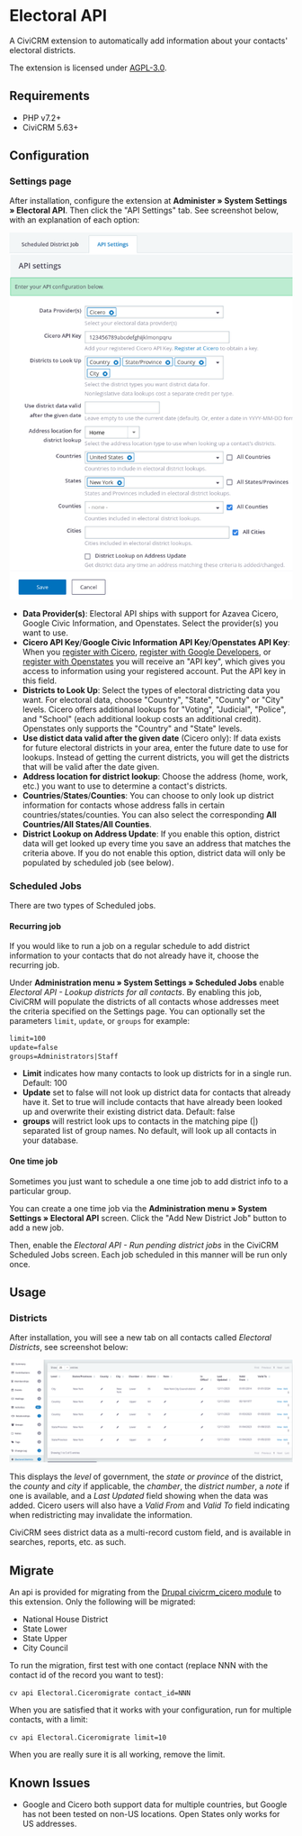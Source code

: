 # Electoral API

A CiviCRM extension to automatically add information about your contacts'
electoral districts.

The extension is licensed under [AGPL-3.0](LICENSE.txt).

## Requirements

* PHP v7.2+
* CiviCRM 5.63+

## Configuration

### Settings page

After installation, configure the extension at **Administer » System Settings »
Electoral API**. Then click the "API Settings" tab. See screenshot below, with
an explanation of each option:

![Screenshot of Electoral API Settings page](/images/settings_screen.png)

* **Data Provider(s)**:  Electoral API ships with support for Azavea Cicero,
  Google Civic Information, and Openstates.  Select the provider(s) you want to
  use.
* **Cicero API Key**/**Google Civic Information API Key**/**Openstates API
  Key**: When you [register with
  Cicero](https://www.cicerodata.com/free-trial/), [register with Google
  Developers](https://developers.google.com/civic-information/docs/using_api#APIKey),
  or [register with Openstates](https://openstates.org/accounts/signup/) you
  will receive an "API key", which gives you access to information using your
  registered account.  Put the API key in this field.
* **Districts to Look Up**:  Select the types of electoral districting data you
  want.  For electoral data, choose "Country", "State", "County" or "City"
  levels. Cicero offers additional lookups for "Voting", "Judicial", "Police",
  and "School" (each additional lookup costs an additional credit).  Openstates
  only supports the "Country" and "State" levels.
* **Use distict data valid after the given date** (Cicero only): If data exists for future
  electoral districts in your area, enter the future date to use for lookups. Instead of getting
  the current districts, you will get the districts that will be valid after the date given.
* **Address location for district lookup**: Choose the address (home, work,
  etc.) you want to use to determine a contact's districts.
* **Countries**/**States**/**Counties**: You can choose to only look up
  district information for contacts whose address falls in certain
  countries/states/counties. You can also select the corresponding **All
  Countries/All States/All Counties**.
* **District Lookup on Address Update**: If you enable this option, district
  data will get looked up every time you save an address that matches the
  criteria above. If you do not enable this option, district data will only be
  populated by scheduled job (see below).

### Scheduled Jobs

There are two types of Scheduled jobs.

#### Recurring job

If you would like to run a job on a regular schedule to add district
information to your contacts that do not already have it, choose the
recurring job.

Under **Administration menu » System Settings » Scheduled Jobs** enable
*Electoral API - Lookup districts for all contacts*.  By enabling this job,
CiviCRM will populate the districts of all contacts whose addresses meet the
criteria specified on the Settings page.  You can optionally set the parameters
`limit`, `update`, or `groups` for example:

```
limit=100
update=false
groups=Administrators|Staff
```

* **Limit** indicates how many contacts to look up districts for in a single
  run. Default: 100
* **Update** set to false will not look up district data for contacts that
  already have it. Set to true will include contacts that have
  already been looked up and overwrite their existing district data.  Default:
  false
* **groups** will restrict look ups to contacts in the matching pipe (|) separated
  list of group names. No default, will look up all contacts in your database.

#### One time job

Sometimes you just want to schedule a one time job to add district info to a
particular group.

You can create a one time job via the **Administration menu » System Settings »
Electoral API** screen. Click the "Add New District Job" button to add a new
job.

Then, enable the *Electoral API - Run pending district jobs* in the CiviCRM
Scheduled Jobs screen. Each job scheduled in this manner will be run only once.

## Usage

### Districts

After installation, you will see a new tab on all contacts called *Electoral
Districts*, see screenshot below:

![Screenshot of 'Electoral Districts' tab](/images/districts.png)

This displays the *level* of government, the *state or province* of the
district, the *county* and *city* if applicable, the *chamber*, the *district
number*, a *note* if one is available, and a *Last Updated* field showing when
the data was added.  Cicero users will also have a *Valid From* and *Valid To*
field indicating when redistricting may invalidate the information.

CiviCRM sees district data as a multi-record custom field, and is available in
searches, reports, etc. as such.

## Migrate

An api is provided for migrating from the [Drupal civicrm_cicero
module](https://www.drupal.org/project/civicrm_cicero) to this extension. Only
the following will be migrated:

 * National House District
 * State Lower
 * State Upper
 * City Council

To run the migration, first test with one contact (replace NNN with the contact
id of the record you want to test):
    
`cv api Electoral.Ciceromigrate contact_id=NNN`

When you are satisfied that it works with your configuration, run for multiple
contacts, with a limit:

`cv api Electoral.Ciceromigrate limit=10`

When you are really sure it is all working, remove the limit.

## Known Issues

* Google and Cicero both support data for multiple countries, but Google has
  not been tested on non-US locations. Open States only works for US addresses.
